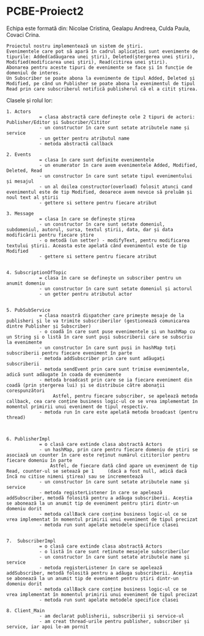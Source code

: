 # PCBE-Proiect2
Echipa este formată din:
	Nicolae Cristina,
	Gealapu Andreea,
	Culda Paula,
	Covaci Crina.
	
	
	Proiectul nostru implementează un sistem de știri. 
	Evenimentele care pot să apară în cadrul aplicației sunt evenimente de tipurile: Added(adăugarea unei știri), Deleted(ștergerea unei știri), Modified(modificarea unei știri), Read(citirea unei știri).
	Abonarea pentru aceste tipuri de evenimente se face și în funcție de domeniul de interes.
	Un Subscriber se poate abona la evenimente de tipul Added, Deleted și Modified, pe când un Publisher se poate abona la evenimentul de tipul Read prin care subscriberul notifică publisherul că el a citit știrea. 


Clasele și rolul lor:
	
	1. Actors
				= clasa abstractă care definește cele 2 tipuri de actori: Publisher/Editor și Subscriber/Cititor
				- un constructor în care sunt setate atributele name și service
				- un getter pentru atributul name
				- metoda abstractă callback

	2. Events
				= clasa în care sunt definite evenimentele
				- un enumerator în care avem evenimentele Added, Modified, Deleted, Read
				- un constructor în care sunt setate tipul evenimentului și mesajul
				- un al doilea constructor(overload) folosit atunci cand evenimentul este de tip Modified, deoarece avem nevoie să preluăm și noul text al știrii 
				- gettere si settere pentru fiecare atribut

	3. Message		
				= clasa în care se definește știrea
				- un constructor în care sunt setate domeniul, subdomeniul, autorul, sursa, textul știrii, data, dar și data modificării pentru fiecare știre
				- o metodă (un setter) - modifyText, pentru modificarea textului știrii. Aceasta este apelată când evenimentul este de tip Modified
				- gettere si settere pentru fiecare atribut
	
	
	4. SubscriptionOfTopic
				= clasa în care se definește un subscriber pentru un anumit domeniu
				- un constructor în care sunt setate domeniul și actorul
				- un getter pentru atributul actor
						
	
	5. PubSubService
				= clasa noastră dispatcher care primește mesaje de la publisheri și le va trimite subscriberilor (gestionează comunicarea dintre Publisher și Subscriber)
				- o coadă în care sunt puse evenimentele și un hashMap cu un String și o listă în care sunt puși subscriberii care se subscriu la evenimente
				- un constructor în care sunt puși in hashMap toți subscriberii pentru fiecare eveniment în parte
				- metoda addSubscriber prin care sunt adăugați subscriberii
				- metoda sendEvent prin care sunt trimise evenimentele, adică sunt adăugate în coada de evenimente
				- metoda broadcast prin care se ia fiecare eveniment din coadă (prin ștergerea lui) și se distribuie către abonații corespunzători 
					 Astfel, pentru fiecare subscriber, se apelează metoda callback, cea care conține business logic-ul ce se vrea implementat în momentul primirii unui eveniment de tipul respectiv. 
				- metoda run în care este apelată metoda broadcast (pentru thread)


	
	6. PublisherImpl
				= o clasă care extinde clasa abstractă Actors 
				- un hashMap, prin care pentru fiecare domeniu de știri se asociază un counter în care este reținut numărul cititorilor pentru fiecare domeniu în parte
					Astfel, de fiecare dată când apare un eveniment de tip Read, counter-ul se setează pe 1     (dacă a fost null, adică dacă încă nu citise nimeni știrea) sau se incrementează
				- un constructor în care sunt setate atributele name și service
				- metoda registerListener în care se apelează addSubscriber, metodă folosită pentru a adăuga subscriberii. Aceștia se abonează la un anumit tip de eveniment pentru știri dintr-un domeniu dorit 
				- metoda callBack care conține business logic-ul ce se vrea implementat în momentul primirii unui eveniment de tipul precizat
				- metoda run sunt apelate metodele specifice clasei
				
				
	7.  SubscriberImpl
				= o clasă care extinde clasa abstractă Actors 
				- o listă în care sunt reținute mesajele subscriberilor
				- un constructor în care sunt setate atributele name și service
				- metoda registerListener în care se apelează addSubscriber, metodă folosită pentru a adăuga subscriberii. Aceștia se abonează la un anumit tip de eveniment pentru știri dintr-un domeniu dorit 
				- metoda callBack care conține business logic-ul ce se vrea implementat în momentul primirii unui eveniment de tipul precizat
				- metoda run sunt apelate metodele specifice clasei
				
	8. Client_Main
				- am declarat publisherii, subscriberii și service-ul
				- am creat thread-urile pentru publisher, subscriber și service, iar apoi le-am pornit
